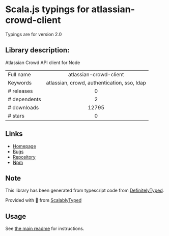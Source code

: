 
# Scala.js typings for atlassian-crowd-client

Typings are for version 2.0

## Library description:
Atlassian Crowd API client for Node

|                    |                 |
| ------------------ | :-------------: |
| Full name          | atlassian-crowd-client |
| Keywords           | atlassian, crowd, authentication, sso, ldap |
| # releases         | 0 |
| # dependents       | 2 |
| # downloads        | 12795 |
| # stars            | 0 |

## Links
- [Homepage](https://github.com/ghengeveld/atlassian-crowd-client)
- [Bugs](https://github.com/ghengeveld/atlassian-crowd-client/issues)
- [Repository](https://github.com/ghengeveld/atlassian-crowd-client)
- [Npm](https://www.npmjs.com/package/atlassian-crowd-client)
    


## Note
This library has been generated from typescript code from [DefinitelyTyped](https://definitelytyped.org).

Provided with :purple_heart: from [ScalablyTyped](https://github.com/oyvindberg/ScalablyTyped)

## Usage
See [the main readme](../../readme.md) for instructions.


